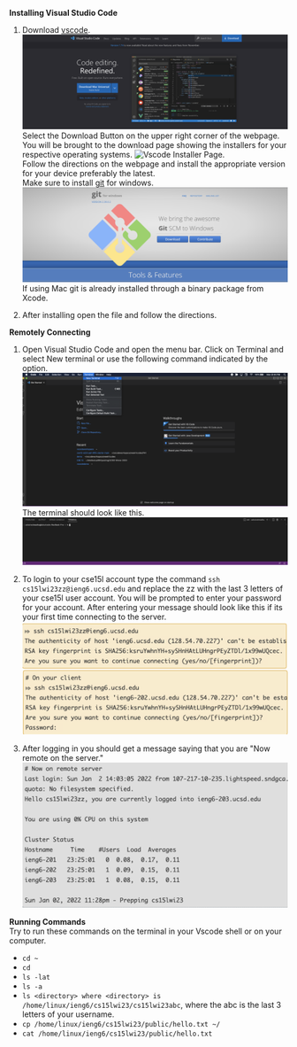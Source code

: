 **Installing Visual Studio Code**
1. Download [vscode](https://code.visualstudio.com/). 
![Vscode Download Page](Vscode.png)
Select the Download Button on the upper right corner of the webpage. You will be brought to the download page showing the installers for your respective operating systems. 
![Vscode Installer Page](https://code.visualstudio.com/Download).  
Follow the directions on the webpage and install the appropriate version for your device preferably the latest.   
Make sure to install [git](https://gitforwindows.org/) for windows.  
![git](git.png)
If using Mac git is already installed through a binary package from Xcode. 

2. After installing open the file and follow the directions.

**Remotely Connecting**
1. Open Visual Studio Code and open the menu bar. Click on Terminal and select New terminal or use the following command indicated by the option.  
![New Terminal](Terminal.png)  
The terminal should look like this.
![terminalwindow](terminaltab.png)


2. To login to your cse15l account type the command `ssh cs15lwi23zz@ieng6.ucsd.edu` and replace the zz with the last 3 letters of your cse15l user account. You will be prompted to enter your password for your account. After entering your message should look like this if its your first time connecting to the server.
![serverlog1](serverlog1.png)
![serverlog2](serverlog2.png)

3. After logging in you should get a message saying that you are "Now remote on the server."
![serverconnected](connected.png)

**Running Commands**  
Try to run these commands on the terminal in your Vscode shell or on your computer.  
* `cd ~`
* `cd`
* `ls -lat`
* `ls -a`
* `ls <directory> where <directory> is /home/linux/ieng6/cs15lwi23/cs15lwi23abc`, where the abc is the last 3 letters of your username.
* `cp /home/linux/ieng6/cs15lwi23/public/hello.txt ~/`
* `cat /home/linux/ieng6/cs15lwi23/public/hello.txt`





